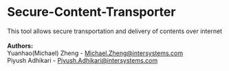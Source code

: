 # Secure-Content-Transporter
This tool allows secure transportation and delivery of contents over internet
<br /> <br />
<b>Authors:</b> <br/> 
Yuanhao(Michael) Zheng - Michael.Zheng@intersystems.com <br/>
Piyush Adhikari - Piyush.Adhikari@intersystems.com
